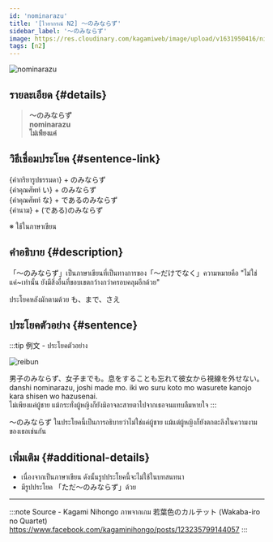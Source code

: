 ```yaml
---
id: 'nominarazu'
title: '[ไวยากรณ์ N2] 〜のみならず'
sidebar_label: '〜のみならず'
image: https://res.cloudinary.com/kagamiweb/image/upload/v1631950416/nihongo/grammar/n2/reibun/nominarazu.jpg
tags: [n2]
---
```


![nominarazu](https://res.cloudinary.com/kagamiweb/image/upload/v1640445090/nihongo/grammar/n2/nominarazu.jpg)

## รายละเอียด {#details}

> **〜のみならず**  
> **nominarazu**  
> **ไม่เพียงแค่**

## วิธีเชื่อมประโยค {#sentence-link}

{คำกริยารูปธรรมดา} + のみならず  
{คำคุณศัพท์ い} + のみならず  
{คำคุณศัพท์ な} + であるのみならず  
{คำนาม} + (である)のみならず  

※ ใช้ในภาษาเขียน

## คำอธิบาย {#description}

「〜のみならず」เป็นภาษาเขียนที่เป็นทางการของ「〜だけでなく」ความหมายคือ "ไม่ใช่แค่~เท่านั้น ยังมีสิ่งอื่นที่ขอบเขตกว้างกว่าครอบคลุมอีกด้วย"

ประโยคหลังมักตามด้วย も、まで、さえ

## ประโยคตัวอย่าง {#sentence}

:::tip 例文 - ประโยคตัวอย่าง

![reibun](https://res.cloudinary.com/kagamiweb/image/upload/v1631950416/nihongo/grammar/n2/reibun/nominarazu.jpg)

男子のみならず、女子までも。息をすることも忘れて彼女から視線を外せない。  
danshi nominarazu, joshi made mo. iki wo suru koto mo wasurete kanojo kara shisen wo hazusenai.  
ไม่เพียงแค่ผู้ชาย แม้กระทั่งผู้หญิงก็ยังมิอาจละสายตาไปจากเธอจนแทบลืมหายใจ
:::

〜のみならず ในประโยคนี้เป็นการอธิบายว่าไม่ใช่แค่ผู้ชาย แม้แต่ผู้หญิงก็ยังตกตะลึงในความงามของเธอเช่นกัน

## เพิ่มเติม {#additional-details}

- เนื่องจากเป็นภาษาเขียน ดังนั้นรูปประโยคนี้จะไม่ใช้ในบทสนทนา
- มีรูปประโยค 「ただ〜のみならず」ด้วย

---
:::note Source - Kagami Nihongo
ภาพจากเกม 若葉色のカルテット (Wakaba-iro no Quartet)  
https://www.facebook.com/kagaminihongo/posts/123235799144057
:::